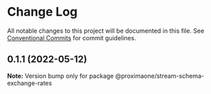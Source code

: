 # Change Log

All notable changes to this project will be documented in this file.
See [Conventional Commits](https://conventionalcommits.org) for commit guidelines.

## 0.1.1 (2022-05-12)

**Note:** Version bump only for package @proximaone/stream-schema-exchange-rates
